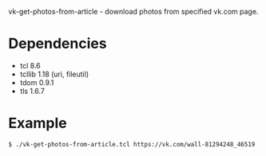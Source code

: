 vk-get-photos-from-article - download photos from specified vk.com page.

# Dependencies

- tcl 8.6
- tcllib 1.18 (uri, fileutil)
- tdom 0.9.1
- tls 1.6.7

# Example

```shell
$ ./vk-get-photos-from-article.tcl https://vk.com/wall-81294248_46519
```
